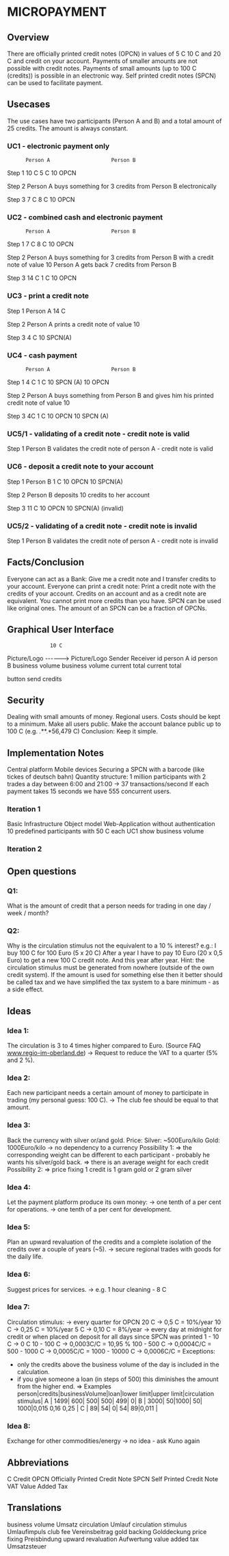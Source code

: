 MICROPAYMENT
============

Overview
--------

There are officially printed credit notes (OPCN) in values of 5 C 10 C and 20 C and credit on your account.
Payments of smaller amounts are not possible with credit notes.
Payments of small amounts (up to 100 C (credits)) is possible in an electronic way.
Self printed credit notes (SPCN) can be used to facilitate payment.


Usecases
--------

The use cases have two participants (Person A and B) and a total amount of 25 credits. The amount is always constant.


### UC1 - electronic payment only

          Person A                    Person B
Step 1      10 C                           5 C
            10 OPCN

Step 2    Person A buys something for 3 credits from Person B electronically

Step 3       7 C                           8 C
            10 OPCN


### UC2 - combined cash and electronic payment

          Person A                    Person B
Step 1       7 C                           8 C
            10 OPCN                        

Step 2    Person A buys something for 3 credits from Person B with a credit note of value 10
          Person A gets back 7 credits from Person B

Step 3      14 C                          1 C
       				         10 OPCN 


### UC3 - print a credit note

Step 1    Person A
            14 C

Step 2    Person A prints a credit note of value 10

Step 3       4 C
            10 SPCN(A)


### UC4 - cash payment

          Person A                    Person B
Step 1       4 C                           1 C
            10 SPCN (A)                   10 OPCN

Step 2    Person A buys something from Person B and gives him his printed credit note of value 10

Step 3       4C                           1 C
                                         10 OPCN
                                         10 SPCN (A)

            
### UC5/1 - validating of a credit note - credit note is valid

Step 1    Person B validates the credit note of person A - credit note is valid


### UC6 - deposit a credit note to your account

Step 1                                 Person B
                                          1 C
                                         10 OPCN
                                         10 SPCN(A)

Step 2    Person B deposits 10 credits to her account

Step 3                                   11 C
                                         10 OPCN 
                                         10 SPCN(A) (invalid)


### UC5/2 - validating of a credit note - credit note is invalid

Step 1    Person B validates the credit note of person A - credit note is invalid


Facts/Conclusion
----------------

Everyone can act as a Bank: Give me a credit note and I transfer credits to your account.
Everyone can print a credit note: Print a credit note with the credits of your account.
Credits on an account and as a credit note are equivalent.
You cannot print more credits than you have.
SPCN can be used like original ones.
The amount of an SPCN can be a fraction of OPCNs. 

Graphical User Interface
------------------------

                  10 C
Picture/Logo     ------>    Picture/Logo
Sender                      Receiver
id person A                 id person B
business volume             business volume
current total               current total

button send credits


Security
--------

Dealing with small amounts of money.
Regional users.
Costs should be kept to a minimum.
Make all users public.
Make the account balance public up to 100 C (e.g. *.***.*56,479 C)
Conclusion: Keep it simple.

Implementation Notes
--------------------

Central platform 
Mobile devices
Securing a SPCN with a barcode (like tickes of deutsch bahn)
Quantity structure:
1 million participants with 2 trades a day between 6:00 and 21:00 -> 37 transactions/second
If each payment takes 15 seconds we have 555 concurrent users.  

### Iteration 1
Basic Infrastructure
Object model
Web-Application without authentication
10 predefined participants with 50 C each
UC1
show business volume

### Iteration 2


Open questions
--------------

### Q1:
What is the amount of credit that a person needs for trading in one day / week / month?

### Q2:
Why is the circulation stimulus not the equivalent to a 10 % interest?
e.g.: I buy 100 C for 100 Euro (5 x 20 C)
After a year I have to pay 10 Euro (20 x 0,5 Euro) to get a new 100 C credit note. And this year after year.
Hint: the circulation stimulus must be generated from nowhere (outside of the own credit system).
If the amount is used for something else then it better should be called tax and we have simplified the tax system to a bare minimum - as a side effect.

 
Ideas
-----

### Idea 1:
The circulation is 3 to 4 times higher compared to Euro. (Source FAQ www.regio-im-oberland.de)
-> Request to reduce the VAT to a quarter (5% and 2 %).

### Idea 2:
Each new participant needs a certain amount of money to participate in trading (my personal guess: 100 C).
-> The club fee should be equal to that amount.

### Idea 3:
Back the currency with silver or/and gold. Price: Silver: ~500Euro/kilo Gold: 1000Euro/kilo
-> no dependency to a currency
Possibility 1:
=> the corresponding weight can be different to each participant - probably he wants his silver/gold back.
=> there is an average weight for each credit
Possibility 2:
=> price fixing 1 credit is 1 gram gold or 2 gram silver

### Idea 4:
Let the payment platform produce its own money:
-> one tenth of a per cent for operations.
-> one tenth of a per cent for development.

### Idea 5:
Plan an upward revaluation of the credits and a complete isolation of the credits over a couple of years (~5).
-> secure regional trades with goods for the daily life.

### Idea 6:
Suggest prices for services.
-> e.g. 1 hour cleaning - 8 C 

### Idea 7:
Circulation stimulus:
-> every quarter for OPCN
20 C -> 0,5  C = 10%/year
10 C -> 0,25 C = 10%/year
 5 C -> 0,10 C = 8%/year
-> every day at midnight for credit or when placed on deposit for all days since SPCN was printed
   1 -    10 C -> 0 C 
  10 -   100 C -> 0,0003C/C = 10,95 %
 100 -   500 C -> 0,0004C/C = 
 500 -  1000 C -> 0,0005C/C = 
1000 - 10000 C -> 0,0006C/C = 
Exceptions:
- only the credits above the business volume of the day is included in the calculation.
- if you give someone a loan (in steps of 500) this diminishes the amount from the higher end.
=> Examples
person|credits|businessVolume|loan|lower limit|upper limit|circulation stimulus|
A     |   1499|           600| 500|        500|        499|                   0|
B     |   3000|            50|1000|         50|       1000|0,015 0,16 0,25     |
C     |     89|            54|   0|         54|         89|0,011               |

### Idea 8:
Exchange for other commodities/energy
-> no idea - ask Kuno again

Abbreviations
-------------

C       Credit
OPCN    Officially Printed Credit Note
SPCN    Self Printed Credit Note 
VAT     Value Added Tax

Translations
------------

business volume      Umsatz
circulation          Umlauf
circulation stimulus Umlaufimpuls
club fee             Vereinsbeitrag
gold backing         Golddeckung
price fixing         Preisbindung
upward revaluation   Aufwertung 
value added tax      Umsatzsteuer

